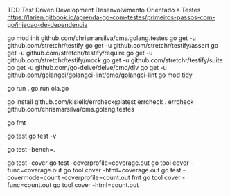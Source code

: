 
TDD 
Test Driven Development
Desenvolvimento Orientado a Testes
https://larien.gitbook.io/aprenda-go-com-testes/primeiros-passos-com-go/injecao-de-dependencia

go mod init github.com/chrismarsilva/cms.golang.testes
go get -u github.com/stretchr/testify
go get -u github.com/stretchr/testify/assert
go get -u github.com/stretchr/testify/require
go get -u github.com/stretchr/testify/mock
go get -u github.com/stretchr/testify/suite
go get -u github.com/go-delve/delve/cmd/dlv
go get -u github.com/golangci/golangci-lint/cmd/golangci-lint
go mod tidy

go run .
go run ola.go

go install github.com/kisielk/errcheck@latest
errcheck .
errcheck github.com/chrismarsilva/cms.golang.testes

go fmt

go test
go test -v

go test -bench=.

go test -cover
go test -coverprofile=coverage.out
go tool cover -func=coverage.out
go tool cover -html=coverage.out
go test -covermode=count -coverprofile=count.out fmt
go tool cover -func=count.out
go tool cover -html=count.out

